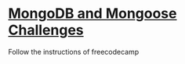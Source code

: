 # [MongoDB and Mongoose Challenges](https://www.freecodecamp.org/learn/apis-and-microservices/mongodb-and-mongoose/)

Follow the instructions of freecodecamp 
